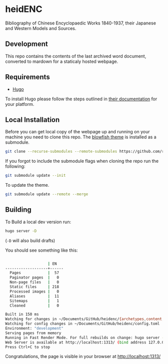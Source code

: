 # heidENC 

Bibliography of Chinese Encyclopaedic Works 1840-1937, their Japanese and Western Models and Sources.

## Development

This repo contains the contents of the last archived word document, converted to mardown for a staticaly  hosted webpage. 

## Requirements

- [Hugo](https://gohugo.io)


To install Hugo please follow the steps outlined in [their documentation](https://gohugo.io/getting-started/installing/) for your platform.  

## Local Installation

Before you can get local copy of the webpage up and running on your machine you need to clone this repo. The [blowfish theme](https://github.com/nunocoracao/blowfish/) is installed as a submodule.

```bash
git clone --recurse-submodules --remote-submodules https://github.com/readchina/comics.git
```

If you forgot to include the submodule flags when cloning the repo run the following:

```bash
git submodule update --init
```

To update the theme.

```bash
git submodule update --remote --merge
```

## Building

To Build a local dev version run:

```bash
hugo server -D  
```

(`-D` will also build drafts)

You should see something like this:

```bash

                   | EN   
-------------------+------
  Pages            |  57  
  Paginator pages  |   0  
  Non-page files   |   0  
  Static files     | 218  
  Processed images |   0  
  Aliases          |  11  
  Sitemaps         |   1  
  Cleaned          |   0  

Built in 150 ms
Watching for changes in ~/Documents/GitHub/heidenc/{archetypes,content,static,themes}
Watching for config changes in ~/Documents/GitHub/heidenc/config.toml
Environment: "development"
Serving pages from memory
Running in Fast Render Mode. For full rebuilds on change: hugo server --disableFastRender
Web Server is available at http://localhost:1313/ (bind address 127.0.0.1)
Press Ctrl+C to stop
```

Congratulations, the page is visible in your browser at [http://localhost:1313/](http://localhost:1313/)

